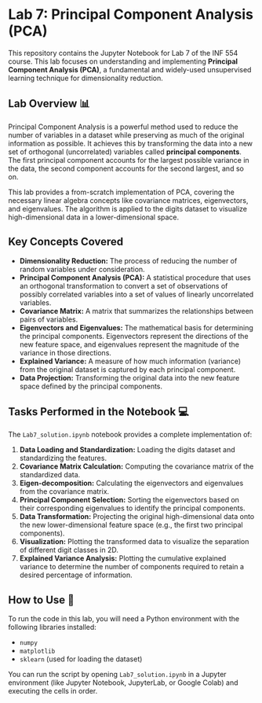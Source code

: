 # Lab 7: Principal Component Analysis (PCA)

This repository contains the Jupyter Notebook for Lab 7 of the INF 554 course. This lab focuses on understanding and implementing **Principal Component Analysis (PCA)**, a fundamental and widely-used unsupervised learning technique for dimensionality reduction.

## Lab Overview 📊

Principal Component Analysis is a powerful method used to reduce the number of variables in a dataset while preserving as much of the original information as possible. It achieves this by transforming the data into a new set of orthogonal (uncorrelated) variables called **principal components**. The first principal component accounts for the largest possible variance in the data, the second component accounts for the second largest, and so on.

This lab provides a from-scratch implementation of PCA, covering the necessary linear algebra concepts like covariance matrices, eigenvectors, and eigenvalues. The algorithm is applied to the digits dataset to visualize high-dimensional data in a lower-dimensional space.

## Key Concepts Covered

-   **Dimensionality Reduction:** The process of reducing the number of random variables under consideration.
-   **Principal Component Analysis (PCA):** A statistical procedure that uses an orthogonal transformation to convert a set of observations of possibly correlated variables into a set of values of linearly uncorrelated variables.
-   **Covariance Matrix:** A matrix that summarizes the relationships between pairs of variables.
-   **Eigenvectors and Eigenvalues:** The mathematical basis for determining the principal components. Eigenvectors represent the directions of the new feature space, and eigenvalues represent the magnitude of the variance in those directions.
-   **Explained Variance:** A measure of how much information (variance) from the original dataset is captured by each principal component.
-   **Data Projection:** Transforming the original data into the new feature space defined by the principal components.

## Tasks Performed in the Notebook 💻

The `Lab7_solution.ipynb` notebook provides a complete implementation of:

1.  **Data Loading and Standardization:** Loading the digits dataset and standardizing the features.
2.  **Covariance Matrix Calculation:** Computing the covariance matrix of the standardized data.
3.  **Eigen-decomposition:** Calculating the eigenvectors and eigenvalues from the covariance matrix.
4.  **Principal Component Selection:** Sorting the eigenvectors based on their corresponding eigenvalues to identify the principal components.
5.  **Data Transformation:** Projecting the original high-dimensional data onto the new lower-dimensional feature space (e.g., the first two principal components).
6.  **Visualization:** Plotting the transformed data to visualize the separation of different digit classes in 2D.
7.  **Explained Variance Analysis:** Plotting the cumulative explained variance to determine the number of components required to retain a desired percentage of information.

## How to Use 🚀

To run the code in this lab, you will need a Python environment with the following libraries installed:

-   `numpy`
-   `matplotlib`
-   `sklearn` (used for loading the dataset)

You can run the script by opening `Lab7_solution.ipynb` in a Jupyter environment (like Jupyter Notebook, JupyterLab, or Google Colab) and executing the cells in order.
